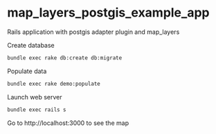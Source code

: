 map_layers_postgis_example_app
==============================

Rails application with postgis adapter plugin and map_layers

Create database

``` sh
bundle exec rake db:create db:migrate
```

Populate data

``` sh
bundle exec rake demo:populate
``` 

Launch web server

``` sh
bundle exec rails s
```

Go to http://localhost:3000 to see the map

